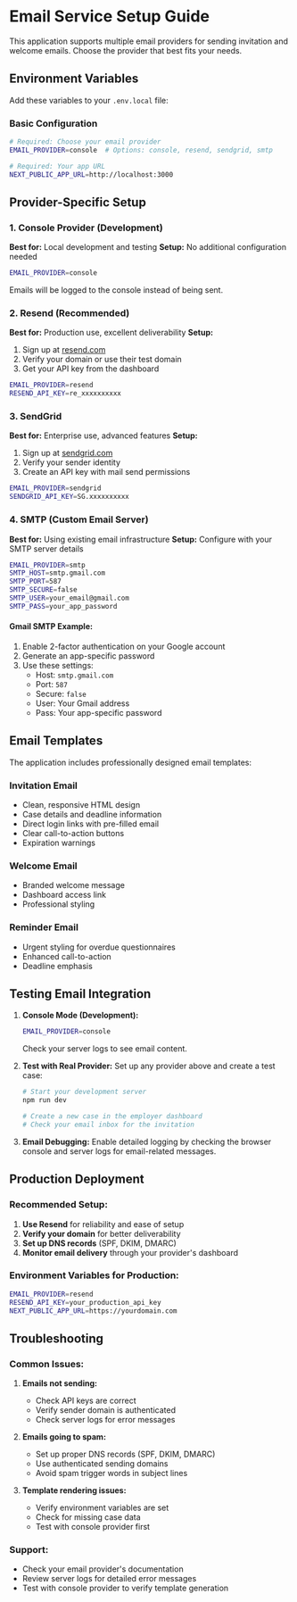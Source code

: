 # Email Service Setup Guide

This application supports multiple email providers for sending invitation and welcome emails. Choose the provider that best fits your needs.

## Environment Variables

Add these variables to your `.env.local` file:

### Basic Configuration

```bash
# Required: Choose your email provider
EMAIL_PROVIDER=console  # Options: console, resend, sendgrid, smtp

# Required: Your app URL
NEXT_PUBLIC_APP_URL=http://localhost:3000
```

## Provider-Specific Setup

### 1. Console Provider (Development)

**Best for:** Local development and testing
**Setup:** No additional configuration needed

```bash
EMAIL_PROVIDER=console
```

Emails will be logged to the console instead of being sent.

### 2. Resend (Recommended)

**Best for:** Production use, excellent deliverability
**Setup:**

1. Sign up at [resend.com](https://resend.com)
2. Verify your domain or use their test domain
3. Get your API key from the dashboard

```bash
EMAIL_PROVIDER=resend
RESEND_API_KEY=re_xxxxxxxxxx
```

### 3. SendGrid

**Best for:** Enterprise use, advanced features
**Setup:**

1. Sign up at [sendgrid.com](https://sendgrid.com)
2. Verify your sender identity
3. Create an API key with mail send permissions

```bash
EMAIL_PROVIDER=sendgrid
SENDGRID_API_KEY=SG.xxxxxxxxxx
```

### 4. SMTP (Custom Email Server)

**Best for:** Using existing email infrastructure
**Setup:** Configure with your SMTP server details

```bash
EMAIL_PROVIDER=smtp
SMTP_HOST=smtp.gmail.com
SMTP_PORT=587
SMTP_SECURE=false
SMTP_USER=your_email@gmail.com
SMTP_PASS=your_app_password
```

#### Gmail SMTP Example:

1. Enable 2-factor authentication on your Google account
2. Generate an app-specific password
3. Use these settings:
   - Host: `smtp.gmail.com`
   - Port: `587`
   - Secure: `false`
   - User: Your Gmail address
   - Pass: Your app-specific password

## Email Templates

The application includes professionally designed email templates:

### Invitation Email

- Clean, responsive HTML design
- Case details and deadline information
- Direct login links with pre-filled email
- Clear call-to-action buttons
- Expiration warnings

### Welcome Email

- Branded welcome message
- Dashboard access link
- Professional styling

### Reminder Email

- Urgent styling for overdue questionnaires
- Enhanced call-to-action
- Deadline emphasis

## Testing Email Integration

1. **Console Mode (Development):**

   ```bash
   EMAIL_PROVIDER=console
   ```

   Check your server logs to see email content.

2. **Test with Real Provider:**
   Set up any provider above and create a test case:

   ```bash
   # Start your development server
   npm run dev

   # Create a new case in the employer dashboard
   # Check your email inbox for the invitation
   ```

3. **Email Debugging:**
   Enable detailed logging by checking the browser console and server logs for email-related messages.

## Production Deployment

### Recommended Setup:

1. **Use Resend** for reliability and ease of setup
2. **Verify your domain** for better deliverability
3. **Set up DNS records** (SPF, DKIM, DMARC)
4. **Monitor email delivery** through your provider's dashboard

### Environment Variables for Production:

```bash
EMAIL_PROVIDER=resend
RESEND_API_KEY=your_production_api_key
NEXT_PUBLIC_APP_URL=https://yourdomain.com
```

## Troubleshooting

### Common Issues:

1. **Emails not sending:**

   - Check API keys are correct
   - Verify sender domain is authenticated
   - Check server logs for error messages

2. **Emails going to spam:**

   - Set up proper DNS records (SPF, DKIM, DMARC)
   - Use authenticated sending domains
   - Avoid spam trigger words in subject lines

3. **Template rendering issues:**
   - Verify environment variables are set
   - Check for missing case data
   - Test with console provider first

### Support:

- Check your email provider's documentation
- Review server logs for detailed error messages
- Test with console provider to verify template generation
